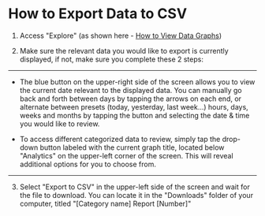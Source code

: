 # How to Export Data to CSV

1. Access "Explore" (as shown here - [How to View Data Graphs](/docs/nodes))

2. Make sure the relevant data you would like to export is currently displayed, if not, make sure you complete these 2 steps:
---
- The blue button on the upper-right side of the screen allows you to view the current date relevant to the displayed data. You can manually go back and forth between days by tapping the arrows on each end, or alternate between presets (today, yesterday, last week...) hours, days, weeks and months by tapping the button and selecting the date & time you would like to review. 

- To access different categorized data to review, simply tap the drop-down button labeled with the current graph title, located below "Analytics" on the upper-left corner of the screen. This will reveal additional options for you to choose from.

---

3. Select "Export to CSV" in the upper-left side of the screen and wait for the file to download. You can locate it in the "Downloads" folder of your computer, titled "[Category name] Report [Number]"



